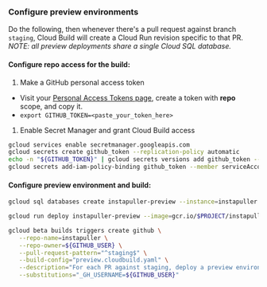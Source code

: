 ### Configure preview environments
Do the following, then whenever there's a pull request against branch `staging`, Cloud Build will create a Cloud Run revision specific to that PR. _NOTE: all preview deployments share a single Cloud SQL database._

#### Configure repo access for the build:
1. Make a GitHub personal access token
  * Visit your [Personal Access Tokens page](https://github.com/settings/tokens), create a token with **repo** scope, and copy it.
  * `export GITHUB_TOKEN=<paste_your_token_here>`

1. Enable Secret Manager and grant Cloud Build access
  ```bash
  gcloud services enable secretmanager.googleapis.com
  gcloud secrets create github_token --replication-policy automatic
  echo -n "${GITHUB_TOKEN}" | gcloud secrets versions add github_token --data-file=-
  gcloud secrets add-iam-policy-binding github_token --member serviceAccount:${GCB_SERVICE_ACCT} --role roles/secretmanager.secretAccessor
  ```

#### Configure preview environment and build:

```bash
gcloud sql databases create instapuller-preview --instance=instapuller --charset=utf8mb4

gcloud run deploy instapuller-preview --image=gcr.io/$PROJECT/instapuller --region=us-central1 --platform=managed --allow-unauthenticated --set-env-vars=DB_USER=root,DB_PASS=${PASSWORD},DB_NAME=instapuller-preview,CLOUD_SQL_CONNECTION_NAME=$PROJECT:us-central1:instapuller --set-cloudsql-instances=$PROJECT:us-central1:instapuller

gcloud beta builds triggers create github \
   --repo-name=instapuller \
   --repo-owner=${GITHUB_USER} \
   --pull-request-pattern="^staging$" \
   --build-config="preview.cloudbuild.yaml" \
   --description="For each PR against staging, deploy a preview environment" \
   --substitutions="_GH_USERNAME=${GITHUB_USER}"
```